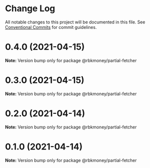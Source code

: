 # Change Log

All notable changes to this project will be documented in this file.
See [Conventional Commits](https://conventionalcommits.org) for commit guidelines.

# 0.4.0 (2021-04-15)

**Note:** Version bump only for package @rbkmoney/partial-fetcher





# 0.3.0 (2021-04-15)

**Note:** Version bump only for package @rbkmoney/partial-fetcher





# 0.2.0 (2021-04-14)

**Note:** Version bump only for package @rbkmoney/partial-fetcher





# 0.1.0 (2021-04-14)

**Note:** Version bump only for package @rbkmoney/partial-fetcher

